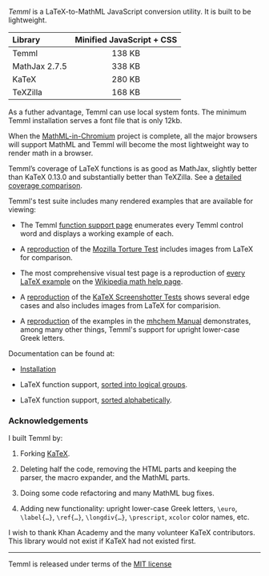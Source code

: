 *Temml* is a LaTeX-to-MathML JavaScript conversion utility. It is built to be lightweight.

| Library       | Minified JavaScript + CSS |
|:--------------|:-------------------------:|
| Temml         |         138 KB            |
| MathJax 2.7.5 |         338 KB            |
| KaTeX         |         280 KB            |
| TeXZilla      |         168 KB            |

As a futher advantage, Temml can use local system fonts. The minimum Temml installation serves a font file that is only 12kb.

When the [MathML-in-Chromium](https://mathml.igalia.com/news/) project is complete, all the major browsers will support MathML and Temml will become the most lightweight way to render math in a browser.

Temml’s coverage of LaTeX functions is as good as MathJax, slightly better than KaTeX 0.13.0 and substantially better than TeXZilla. See a [detailed coverage comparison](https://temml.org/docs/en/comparison.html).

Temml's test suite includes many rendered examples that are available for viewing:

* The Temml [function support page](https://temml.org/docs/en/supported.html) enumerates every Temml control word and displays a working example of each.

* A [reproduction](https://temml.org/tests/mozilla-tests.html) of the [Mozilla Torture Test](https://www-archive.mozilla.org/projects/mathml/demo/texvsmml.xhtml) includes images from LaTeX for comparison.

* The most comprehensive visual test page is a reproduction of [every LaTeX example](https://temml.org/tests/wiki-tests.html) on the [Wikipedia math help page](https://en.wikipedia.org/wiki/Help:Displaying_a_formula).

* A [reproduction](https://temml.org/tests/katex-tests.html) of the [KaTeX Screenshotter Tests](https://github.com/KaTeX/KaTeX/blob/main/test/screenshotter/ss_data.yaml) shows several edge cases and also includes images from LaTeX for comparision.

* A [reproduction](https://temml.org/tests/mhchem-tests.html) of the examples in the [mhchem Manual](https://mhchem.github.io/MathJax-mhchem/) demonstrates, among many other things, Temml's support for upright lower-case Greek letters.

Documentation can be found at:

* [Installation](https://temml.org/docs/en/administration.html)

* LaTeX function support, [sorted into logical groups](https://temml.org/docs/en/supported.html).

* LaTeX function support, [sorted alphabetically](https://temml.org/docs/en/support_table.html).

### Acknowledgements

I built Temml by:

1. Forking [KaTeX](https://katex.org/).

2. Deleting half the code, removing the HTML parts and keeping the parser, the macro expander, and the MathML parts.

3. Doing some code refactoring and many MathML bug fixes.

4. Adding new functionality: upright lower-case Greek letters, `\euro`, `\label{…}`, `\ref{…}`, `\longdiv{…}`, `\prescript`, `xcolor` color names, etc.

I wish to thank Khan Academy and the many volunteer KaTeX contributors. This library would not exist if KaTeX had not existed first.

---

Temml is released under terms of the [MIT license](https://mit-license.org/)
